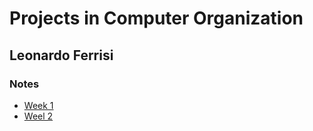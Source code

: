 # Projects in Computer Organization
## Leonardo Ferrisi

### Notes
- [Week 1](notes\week1.md)
- [Weel 2](notes\week2.md)
